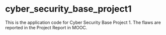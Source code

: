 # cyber_security_base_project1

This is the application code for Cyber Security Base Project 1.
The flaws are reported in the Project Report in MOOC.
